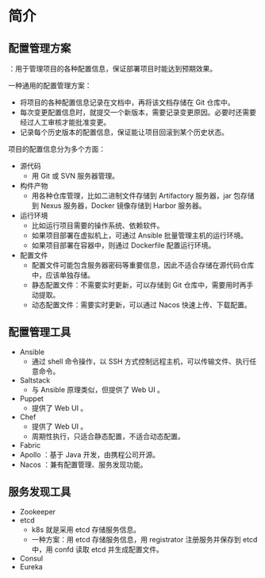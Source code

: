 # 简介

## 配置管理方案

：用于管理项目的各种配置信息，保证部署项目时能达到预期效果。

一种通用的配置管理方案：
- 将项目的各种配置信息记录在文档中，再将该文档存储在 Git 仓库中。
- 每次变更配置信息时，就提交一个新版本，需要记录变更原因。必要时还需要经过人工审核才能批准变更。
- 记录每个历史版本的配置信息，保证能让项目回滚到某个历史状态。

项目的配置信息分为多个方面：
- 源代码
  - 用 Git 或 SVN 服务器管理。
- 构件产物
  - 用各种仓库管理，比如二进制文件存储到 Artifactory 服务器，jar 包存储到 Nexus 服务器，Docker 镜像存储到 Harbor 服务器。
- 运行环境
  - 比如运行项目需要的操作系统、依赖软件。
  - 如果项目部署在虚拟机上，可通过 Ansible 批量管理主机的运行环境。
  - 如果项目部署在容器中，则通过 Dockerfile 配置运行环境。
- 配置文件
  - 配置文件可能包含服务器密码等重要信息，因此不适合存储在源代码仓库中，应该单独存储。
  - 静态配置文件：不需要实时更新，可以存储到 Git 仓库中，需要用时再手动提取。
  - 动态配置文件：需要实时更新，可以通过 Nacos 快速上传、下载配置。

## 配置管理工具

- Ansible
  - 通过 shell 命令操作，以 SSH 方式控制远程主机，可以传输文件、执行任意命令。
- Saltstack
  - 与 Ansible 原理类似，但提供了 Web UI 。
- Puppet
  - 提供了 Web UI 。
- Chef
  - 提供了 Web UI 。
  - 周期性执行，只适合静态配置，不适合动态配置。
- Fabric
- Apollo ：基于 Java 开发，由携程公司开源。
- Nacos ：兼有配置管理、服务发现功能。

## 服务发现工具

- Zookeeper
- etcd
  - k8s 就是采用 etcd 存储服务信息。
  - 一种方案：用 etcd 存储服务信息，用 registrator 注册服务并保存到 etcd 中，用 confd 读取 etcd 并生成配置文件。
- Consul
- Eureka
